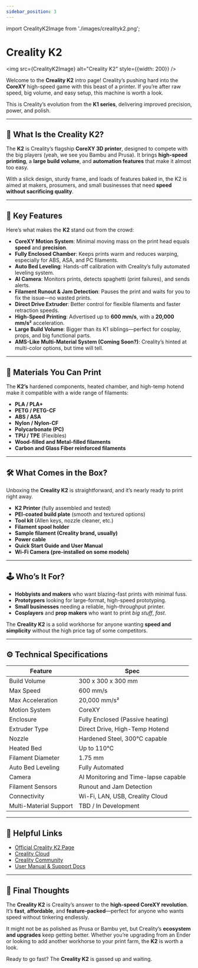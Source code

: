 ```yaml
---
sidebar_position: 3
---
```


import CrealityK2Image from './images/crealityk2.png';

# Creality K2
<img src={CrealityK2Image} alt="Creality K2" style={{width: 200}} />

Welcome to the **Creality K2** intro page! Creality’s pushing hard into the **CoreXY** high-speed game with this beast of a printer. If you’re after raw speed, big volume, and easy setup, this machine is worth a look.

This is Creality’s evolution from the **K1 series**, delivering improved precision, power, and polish.

---

## 🚀 What Is the Creality K2?

The **K2** is Creality’s flagship **CoreXY 3D printer**, designed to compete with the big players (yeah, we see you Bambu and Prusa). It brings **high-speed printing**, a **large build volume**, and **automation features** that make it almost too easy.

With a slick design, sturdy frame, and loads of features baked in, the K2 is aimed at makers, prosumers, and small businesses that need **speed without sacrificing quality**.

---

## 🔧 Key Features

Here’s what makes the **K2** stand out from the crowd:

- **CoreXY Motion System**: Minimal moving mass on the print head equals **speed** and **precision**.
- **Fully Enclosed Chamber**: Keeps prints warm and reduces warping, especially for ABS, ASA, and PC filaments.
- **Auto Bed Leveling**: Hands-off calibration with Creality’s fully automated leveling system.
- **AI Camera**: Monitors prints, detects spaghetti (print failures), and sends alerts.
- **Filament Runout & Jam Detection**: Pauses the print and waits for you to fix the issue—no wasted prints.
- **Direct Drive Extruder**: Better control for flexible filaments and faster retraction speeds.
- **High-Speed Printing**: Advertised up to **600 mm/s**, with a **20,000 mm/s²** acceleration.
- **Large Build Volume**: Bigger than its K1 siblings—perfect for cosplay, props, and big functional parts.
- **AMS-Like Multi-Material System (Coming Soon?)**: Creality’s hinted at multi-color options, but time will tell.

---

## 🎨 Materials You Can Print

The **K2’s** hardened components, heated chamber, and high-temp hotend make it compatible with a wide range of filaments:

- **PLA / PLA+**
- **PETG / PETG-CF**
- **ABS / ASA**
- **Nylon / Nylon-CF**
- **Polycarbonate (PC)**
- **TPU / TPE** (Flexibles)
- **Wood-filled and Metal-filled filaments**
- **Carbon and Glass Fiber reinforced filaments**

---

## 🛠️ What Comes in the Box?

Unboxing the **Creality K2** is straightforward, and it’s nearly ready to print right away.

- **K2 Printer** (fully assembled and tested)
- **PEI-coated build plate** (smooth and textured options)
- **Tool kit** (Allen keys, nozzle cleaner, etc.)
- **Filament spool holder**
- **Sample filament (Creality brand, usually)**
- **Power cable**
- **Quick Start Guide and User Manual**
- **Wi-Fi Camera (pre-installed on some models)**

---

## 🕹️ Who’s It For?

- **Hobbyists and makers** who want blazing-fast prints with minimal fuss.
- **Prototypers** looking for large-format, high-speed prototyping.
- **Small businesses** needing a reliable, high-throughput printer.
- **Cosplayers** and **prop makers** who want to print *big stuff*, *fast*.

The **Creality K2** is a solid workhorse for anyone wanting **speed and simplicity** without the high price tag of some competitors.

---

## ⚙️ Technical Specifications

| Feature               | Spec                                   |
|-----------------------|----------------------------------------|
| Build Volume          | 300 x 300 x 300 mm                    |
| Max Speed             | 600 mm/s                              |
| Max Acceleration      | 20,000 mm/s²                          |
| Motion System         | CoreXY                                 |
| Enclosure             | Fully Enclosed (Passive heating)      |
| Extruder Type         | Direct Drive, High-Temp Hotend        |
| Nozzle                | Hardened Steel, 300°C capable         |
| Heated Bed            | Up to 110°C                           |
| Filament Diameter     | 1.75 mm                               |
| Auto Bed Leveling     | Fully Automated                       |
| Camera                | AI Monitoring and Time-lapse capable  |
| Filament Sensors      | Runout and Jam Detection              |
| Connectivity          | Wi-Fi, LAN, USB, Creality Cloud       |
| Multi-Material Support| TBD / In Development                 |

---

## 🔗 Helpful Links

- [Official Creality K2 Page](https://www.creality.com/)
- [Creality Cloud](https://www.crealitycloud.com/)
- [Creality Community](https://community.creality.com/)
- [User Manual & Support Docs](https://support.creality.com/)

---

## 👋 Final Thoughts

The **Creality K2** is Creality’s answer to the **high-speed CoreXY revolution**. It’s **fast**, **affordable**, and **feature-packed**—perfect for anyone who wants speed without tinkering endlessly.

It might not be as polished as Prusa or Bambu yet, but Creality’s **ecosystem and upgrades** keep getting better. Whether you’re upgrading from an Ender or looking to add another workhorse to your print farm, the **K2** is worth a look.

Ready to go fast? The **Creality K2** is gassed up and waiting.